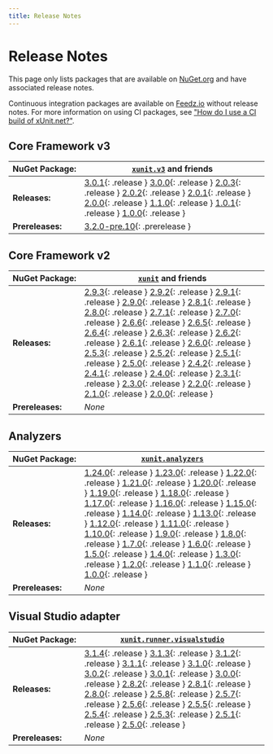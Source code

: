 ```yaml
---
title: Release Notes
---
```


# Release Notes

This page only lists packages that are available on [NuGet.org](https://www.nuget.org/profiles/xunit) and have associated release notes.

Continuous integration packages are available on [Feedz.io](https://feedz.io/org/xunit/repository/xunit/search) without release notes. For more information on using CI packages, see ["How do I use a CI build of xUnit.net?"](/docs/using-ci-builds).

## Core Framework v3

| NuGet&nbsp;Package: | [`xunit.v3`](https://www.nuget.org/packages/xunit.v3) and friends
| ------------------- | -----
| **Releases:**       | [3.0.1](/releases/v3/3.0.1){: .release } [3.0.0](/releases/v3/3.0.0){: .release } [2.0.3](/releases/v3/2.0.3){: .release } [2.0.2](/releases/v3/2.0.2){: .release } [2.0.1](/releases/v3/2.0.1){: .release } [2.0.0](/releases/v3/2.0.0){: .release } [1.1.0](/releases/v3/1.1.0){: .release } [1.0.1](/releases/v3/1.0.1){: .release } [1.0.0](/releases/v3/1.0.0){: .release }
| **Prereleases:**    | [3.2.0-pre.10](/releases/v3/3.2.0-pre.10){: .prerelease }

## Core Framework v2

| NuGet&nbsp;Package: | [`xunit`](https://www.nuget.org/packages/xunit) and friends
| ------------------- | -----
| **Releases:**       | [2.9.3](/releases/v2/2.9.3){: .release } [2.9.2](/releases/v2/2.9.2){: .release } [2.9.1](/releases/v2/2.9.1){: .release } [2.9.0](/releases/v2/2.9.0){: .release } [2.8.1](/releases/v2/2.8.1){: .release } [2.8.0](/releases/v2/2.8.0){: .release } [2.7.1](/releases/v2/2.7.1){: .release } [2.7.0](/releases/v2/2.7.0){: .release } [2.6.6](/releases/v2/2.6.6){: .release } [2.6.5](/releases/v2/2.6.5){: .release } [2.6.4](/releases/v2/2.6.4){: .release } [2.6.3](/releases/v2/2.6.3){: .release } [2.6.2](/releases/v2/2.6.2){: .release } [2.6.1](/releases/v2/2.6.1){: .release } [2.6.0](/releases/v2/2.6.0){: .release } [2.5.3](/releases/v2/2.5.3){: .release } [2.5.2](/releases/v2/2.5.2){: .release } [2.5.1](/releases/v2/2.5.1){: .release } [2.5.0](/releases/v2/2.5.0){: .release } [2.4.2](/releases/v2/2.4.2){: .release } [2.4.1](/releases/v2/2.4.1){: .release } [2.4.0](/releases/v2/2.4.0){: .release } [2.3.1](/releases/v2/2.3.1){: .release } [2.3.0](/releases/v2/2.3.0){: .release } [2.2.0](/releases/v2/2.2.0){: .release } [2.1.0](/releases/v2/2.1.0){: .release } [2.0.0](/releases/v2/2.0.0){: .release }
| **Prereleases:**    | _None_

## Analyzers

| NuGet&nbsp;Package: | [`xunit.analyzers`](https://www.nuget.org/packages/xunit.analyzers)
| ------------------- | -----
| **Releases:**       | [1.24.0](/releases/analyzers/1.24.0){: .release } [1.23.0](/releases/analyzers/1.23.0){: .release } [1.22.0](/releases/analyzers/1.22.0){: .release } [1.21.0](/releases/analyzers/1.21.0){: .release } [1.20.0](/releases/analyzers/1.20.0){: .release } [1.19.0](/releases/analyzers/1.19.0){: .release } [1.18.0](/releases/analyzers/1.18.0){: .release } [1.17.0](/releases/analyzers/1.17.0){: .release } [1.16.0](/releases/analyzers/1.16.0){: .release } [1.15.0](/releases/analyzers/1.15.0){: .release } [1.14.0](/releases/analyzers/1.14.0){: .release } [1.13.0](/releases/analyzers/1.13.0){: .release } [1.12.0](/releases/analyzers/1.12.0){: .release } [1.11.0](/releases/analyzers/1.11.0){: .release } [1.10.0](/releases/analyzers/1.10.0){: .release } [1.9.0](/releases/analyzers/1.9.0){: .release } [1.8.0](/releases/analyzers/1.8.0){: .release } [1.7.0](/releases/analyzers/1.7.0){: .release } [1.6.0](/releases/analyzers/1.6.0){: .release } [1.5.0](/releases/analyzers/1.5.0){: .release } [1.4.0](/releases/analyzers/1.4.0){: .release } [1.3.0](/releases/analyzers/1.3.0){: .release } [1.2.0](/releases/analyzers/1.2.0){: .release } [1.1.0](/releases/analyzers/1.1.0){: .release } [1.0.0](/releases/analyzers/1.0.0){: .release }
| **Prereleases:**    | _None_

## Visual Studio adapter

| NuGet&nbsp;Package: | [`xunit.runner.visualstudio`](https://www.nuget.org/packages/xunit.runner.visualstudio)
| ------------------- | -----
| **Releases:**       | [3.1.4](/releases/visualstudio/3.1.4){: .release } [3.1.3](/releases/visualstudio/3.1.3){: .release } [3.1.2](/releases/visualstudio/3.1.2){: .release } [3.1.1](/releases/visualstudio/3.1.1){: .release } [3.1.0](/releases/visualstudio/3.1.0){: .release } [3.0.2](/releases/visualstudio/3.0.2){: .release } [3.0.1](/releases/visualstudio/3.0.1){: .release } [3.0.0](/releases/visualstudio/3.0.0){: .release } [2.8.2](/releases/visualstudio/2.8.2){: .release } [2.8.1](/releases/visualstudio/2.8.1){: .release } [2.8.0](/releases/visualstudio/2.8.0){: .release } [2.5.8](/releases/visualstudio/2.5.8){: .release } [2.5.7](/releases/visualstudio/2.5.7){: .release } [2.5.6](/releases/visualstudio/2.5.6){: .release } [2.5.5](/releases/visualstudio/2.5.5){: .release } [2.5.4](/releases/visualstudio/2.5.4){: .release } [2.5.3](/releases/visualstudio/2.5.3){: .release } [2.5.1](/releases/visualstudio/2.5.1){: .release } [2.5.0](/releases/visualstudio/2.5.0){: .release }
| **Prereleases:**    | _None_
